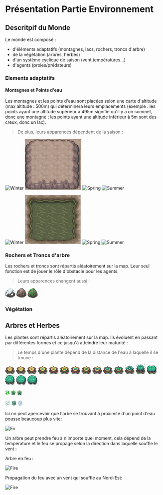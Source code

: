 # **Présentation Partie Environnement**

## **Descritpif du Monde**

Le monde est composé :
- d'éléments adaptatifs (montagnes, lacs, rochers, troncs d'arbre)
- de la végétation (arbres, herbes)
- d'un système cyclique de saison (vent,températures...)
- d'agents (proies/prédateurs)

### **Elements adaptatifs**

#### **Montagnes et Points d'eau**

Les montagnes et les points d'eau sont placées selon une carte d'altitude (max altitude : 500m) qui déterminera leurs emplacements (exemple : les points ayant une altitude supérieur à 495m signifie qu'il y a un sommet, donc une montagne ; les points ayant une altitude inférieur à 5m sont des creux, donc un lac).

>De plus, leurs apparences dépendent de la saison :

![Winter](PNG/Aperçu/M_winter.png)      ![Fall](PNG/Aperçu/M_fall.png)      ![Spring](PNG/Aperçu/M_spring.png)      ![Summer](PNG/Aperçu/M_summer.png)

![Winter](PNG/Aperçu/L_winter.png)      ![Fall](PNG/Aperçu/L_fall.png)      ![Spring](PNG/Aperçu/L_spring.png)      ![Summer](PNG/Aperçu/L_summer.png)

### **Rochers et Troncs d'arbre**

Les rochers et troncs sont répartis aléatoirement sur la map. Leur seul fonction est de jouer le rôle d'obstacle pour les agents.

>Leurs apparences changent aussi :

![Winter](PNG/split/ice_rock.png)      ![Fall/Summer](PNG/split/fall_rock.png)      ![Spring](PNG/split/spring_rock.png)

### **Végétation**

## **Arbres et Herbes**

Les plantes sont répartis aléatoirement sur la map. Ils évoluent en passant par différentes formes et ce jusqu'à atteindre leur maturité :

>Le temps d'une plante dépend de la distance de l'eau à laquelle il se trouve :

![](PNG/split/tree1.png) ![](PNG/split/tree2.png) ![](PNG/split/tree3.png) ![](PNG/split/tree4.png) ![](PNG/split/tree5.png)
![](PNG/split/tree6.png) ![](PNG/split/tree7.png) ![](PNG/split/tree8.png) ![](PNG/split/tree9.png) ![](PNG/split/tree10.png)
![](PNG/split/tree11.png) ![](PNG/split/tree12.png) ![](PNG/split/tree13.png) ![](PNG/split/tree14.png) ![](PNG/split/tree15.png)
![](PNG/split/tree16.png) ![](PNG/split/tree17.png)

![](PNG/split/grass1.png) ![](PNG/split/grass2.png) ![](PNG/split/grass3.png)

![](PNG/split/winter_grass1.png) ![](PNG/split/winter_grass2.png) ![](PNG/split/winter_grass3.png)

Ici on peut apercevoir que l'arbe se trouvant à proximité d'un point d'eau pousse beaucoup plus vite:

![Ev](PNG/Aperçu/pousse_arbre.png)

Un arbre peut prendre feu à n'importe quel moment, cela dépend de la température et le feu se propage selon la direction dans laquelle souffle le vent :

Arbre en feu : 

![Fire](PNG/Aperçu/tree_inFire.png)

Propagation du feu avec un vent qui souffle au Nord-Est:

![Fire](PNG/Aperçu/grass_inFire.png)
